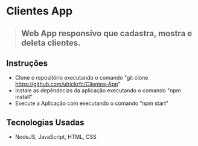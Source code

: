 # Clientes App
> ## Web App responsivo que cadastra, mostra e deleta clientes.
>
## Instruções

- Clone o repositório executando o comando "git clone https://github.com/ulrickrfc/Clientes-App"
- Instale as depêndecias da aplicação executando o comando "npm install"
- Execute a Aplicação com executando o comando "npm start"

## Tecnologias Usadas

- NodeJS, JavaScript, HTML, CSS
